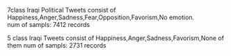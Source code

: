7class Iraqi Political Tweets consist of Happiness,Anger,Sadness,Fear,Opposition,Favorism,No emotion.
<br>
num of sampls: 7412 records

5 class Iraqi Tweets consist of Happiness,Anger,Sadness,Favorism,None of them
num of sampls: 2731 records


